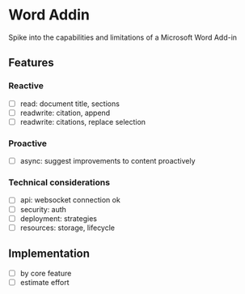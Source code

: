 # Word Addin

Spike into the capabilities and limitations of a Microsoft Word Add-in

## Features

### Reactive
- [ ] read: document title, sections
- [ ] readwrite: citation, append
- [ ] readwrite: citations, replace selection

### Proactive
- [ ] async: suggest improvements to content proactively

### Technical considerations
- [ ] api: websocket connection ok
- [ ] security: auth
- [ ] deployment: strategies
- [ ] resources: storage, lifecycle

## Implementation
- [ ] by core feature
- [ ] estimate effort
